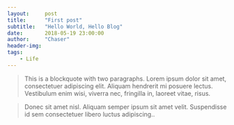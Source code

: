 ```yaml
---
layout:     post
title:      "First post"
subtitle:   "Hello World, Hello Blog"
date:       2018-05-19 23:00:00
author:     "Chaser"
header-img: 
tags:
    - Life
---
```

> This is a blockquote with two paragraphs. Lorem ipsum dolor sit amet,
consectetuer adipiscing elit. Aliquam hendrerit mi posuere lectus.
Vestibulum enim wisi, viverra nec, fringilla in, laoreet vitae, risus.

> Donec sit amet nisl. Aliquam semper ipsum sit amet velit. Suspendisse
id sem consectetuer libero luctus adipiscing..
